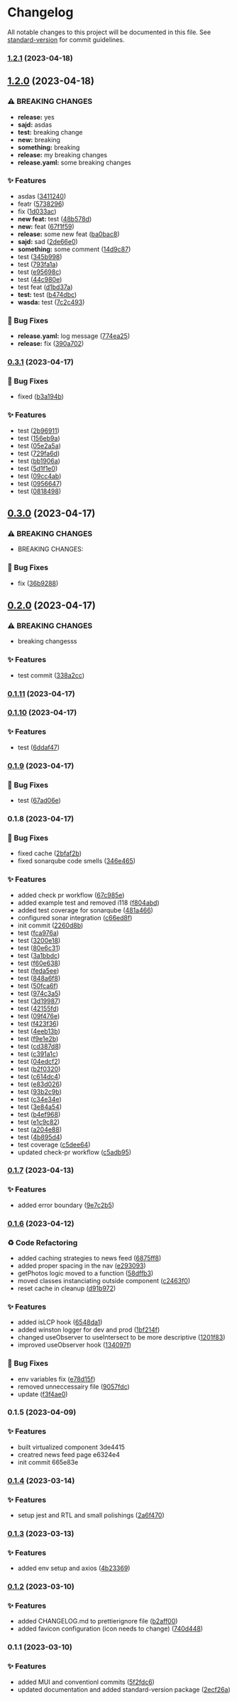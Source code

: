 # Changelog

All notable changes to this project will be documented in this file. See [standard-version](https://github.com/conventional-changelog/standard-version) for commit guidelines.

### [1.2.1](https://github.com/ivankraev/Instagram/compare/v1.2.0...v1.2.1) (2023-04-18)

## [1.2.0](https://github.com/ivankraev/Instagram/compare/v1.1.0...v1.2.0) (2023-04-18)


### ⚠ BREAKING CHANGES

* **release:** yes
* **sajd:** asdas
* **test:** breaking change
* **new:** breaking
* **something:** breaking
* **release:** my breaking changes
* **release.yaml:** some breaking changes

### ✨ Features

* asdas ([3411240](https://github.com/ivankraev/Instagram/commit/341124095587865ced589c22b45bbfeba97f29e4))
* featr ([5738296](https://github.com/ivankraev/Instagram/commit/5738296356ef74c9028896576c1d67ed442a845e))
* fix ([1d033ac](https://github.com/ivankraev/Instagram/commit/1d033ac652f452b0f60e09ede2e8f7ba1745f877))
* **new feat:** test ([48b578d](https://github.com/ivankraev/Instagram/commit/48b578df02b4070dc94601c84f6cd20f0508fa02))
* **new:** feat ([67f1f59](https://github.com/ivankraev/Instagram/commit/67f1f59bb0cc101281b7c8c7f4452066d054df1c))
* **release:** some new feat ([ba0bac8](https://github.com/ivankraev/Instagram/commit/ba0bac8b9b8aa3775ab97993635f97e97b2e7758))
* **sajd:** sad ([2de66e0](https://github.com/ivankraev/Instagram/commit/2de66e0f550d192d0b3d7ac32adfc1a404fdafa7))
* **something:** some comment ([14d9c87](https://github.com/ivankraev/Instagram/commit/14d9c874b8f5676d48338a16621484acf3733f46))
* test ([345b998](https://github.com/ivankraev/Instagram/commit/345b9982ae5dfd4b9ebd6af8abfac366944639b2))
* test ([793fa1a](https://github.com/ivankraev/Instagram/commit/793fa1aaa25650bd7b8c905f8fde7cb3e5843fdd))
* test ([e95698c](https://github.com/ivankraev/Instagram/commit/e95698c5d4cbe7bd86e8eacc65a566cd450144f7))
* test ([44c980e](https://github.com/ivankraev/Instagram/commit/44c980e6ce7a6caa5aeae24dfa25e0b19b373f98))
* test feat ([d1bd37a](https://github.com/ivankraev/Instagram/commit/d1bd37a248f8fdbe9dc20b3dde5cb5816faf3050))
* **test:** test ([b474dbc](https://github.com/ivankraev/Instagram/commit/b474dbc4061208067f3333df6cda095cf194be09))
* **wasda:** test ([7c2c493](https://github.com/ivankraev/Instagram/commit/7c2c49350b39fa0eba0cf6d3fe93866253526cbe))


### 🐛 Bug Fixes

* **release.yaml:** log message ([774ea25](https://github.com/ivankraev/Instagram/commit/774ea25f85096dc6f97ffbcbe8e7dff5f9f0d19b))
* **release:** fix ([390a702](https://github.com/ivankraev/Instagram/commit/390a702312ccb2e65f5f9748ccf77c3476ad4979))

### [0.3.1](https://github.com/ivankraev/Instagram/compare/v0.3.0...v0.3.1) (2023-04-17)


### 🐛 Bug Fixes

* fixed ([b3a194b](https://github.com/ivankraev/Instagram/commit/b3a194b7afd9bb826a4b808560f56dd8083b85e5))


### ✨ Features

* test ([2b96911](https://github.com/ivankraev/Instagram/commit/2b9691123fd6b29fd1bafda65c635b53d0bec979))
* test ([156eb9a](https://github.com/ivankraev/Instagram/commit/156eb9ab849dc1cb9b075c41161ebbe9b8dab324))
* test ([05e2a5a](https://github.com/ivankraev/Instagram/commit/05e2a5a2bcde9bca63770a03f036dc32c3bc6077))
* test ([729fa6d](https://github.com/ivankraev/Instagram/commit/729fa6d390cf0f670b897f13c8fc1e3a82893b85))
* test ([bb1906a](https://github.com/ivankraev/Instagram/commit/bb1906a35c8113fe323aef98754fb737aba9584a))
* test ([5d1f1e0](https://github.com/ivankraev/Instagram/commit/5d1f1e0bfd36b0f58ee701313469f331f16edcdd))
* test ([09cc4ab](https://github.com/ivankraev/Instagram/commit/09cc4ab7d1220c418021e6e7e3a6afcdf7fcb684))
* test ([0956647](https://github.com/ivankraev/Instagram/commit/095664792e7656171e5d3ab4bc80e87216be2c6b))
* test ([0818498](https://github.com/ivankraev/Instagram/commit/0818498fd6200355374835f43ab171b8b18cff4d))

## [0.3.0](https://github.com/ivankraev/Instagram/compare/v0.2.0...v0.3.0) (2023-04-17)


### ⚠ BREAKING CHANGES

* BREAKING CHANGES:

### 🐛 Bug Fixes

* fix ([36b9288](https://github.com/ivankraev/Instagram/commit/36b92884ec8a258501c3b0dfb84dee0f52d21d2a))

## [0.2.0](https://github.com/ivankraev/Instagram/compare/v0.1.11...v0.2.0) (2023-04-17)


### ⚠ BREAKING CHANGES

* breaking changesss

### ✨ Features

* test commit ([338a2cc](https://github.com/ivankraev/Instagram/commit/338a2cc7e09237857f506b17bd25248178748e2d))

### [0.1.11](https://github.com/ivankraev/Instagram/compare/v0.1.10...v0.1.11) (2023-04-17)

### [0.1.10](https://github.com/ivankraev/Instagram/compare/v0.1.9...v0.1.10) (2023-04-17)


### ✨ Features

* test ([6ddaf47](https://github.com/ivankraev/Instagram/commit/6ddaf4763e261c113b3ed67291c597b6b437986d))

### [0.1.9](https://github.com/ivankraev/Instagram/compare/v0.1.8...v0.1.9) (2023-04-17)


### 🐛 Bug Fixes

* test ([67ad06e](https://github.com/ivankraev/Instagram/commit/67ad06eb521259461234324d68e68fd8e0b40c7b))

### 0.1.8 (2023-04-17)


### 🐛 Bug Fixes

* fixed cache ([2bfaf2b](https://github.com/ivankraev/Instagram/commit/2bfaf2b4c91db5110bc0cf531799e54c58db88ba))
* fixed sonarqube code smells ([346e465](https://github.com/ivankraev/Instagram/commit/346e4657a3214fc158d8276c421c48b60989b642))


### ✨ Features

* added check pr workflow ([67c985e](https://github.com/ivankraev/Instagram/commit/67c985e516047bcb9b1dc4bd0e331ef2fc4c26e3))
* added example test and removed i118 ([f804abd](https://github.com/ivankraev/Instagram/commit/f804abd1006590a9443701f60586fff095093c3c))
* added test coverage for sonarqube ([481a466](https://github.com/ivankraev/Instagram/commit/481a466a94d59cd031f572916984dfe85a010376))
* configured sonar integration ([c66ed8f](https://github.com/ivankraev/Instagram/commit/c66ed8f2617e036a2ced5ec49f6bf943864da591))
* init commit ([2260d8b](https://github.com/ivankraev/Instagram/commit/2260d8b2ddab77887f06ecfa48664ae294561e15))
* test ([fca976a](https://github.com/ivankraev/Instagram/commit/fca976aaa777cb7c9b69c2172cbd381dd08765a5))
* test ([3200e18](https://github.com/ivankraev/Instagram/commit/3200e181da823ebbccbf5102df03fdb77ff865d5))
* test ([80e6c31](https://github.com/ivankraev/Instagram/commit/80e6c31d37ff8e08fe51c05b5a5a251104c266a6))
* test ([3a1bbdc](https://github.com/ivankraev/Instagram/commit/3a1bbdc8c451b0d9cb4cb8399cf7273875862621))
* test ([f60e638](https://github.com/ivankraev/Instagram/commit/f60e638b7c1c366c2913e9af1dde332980f1902a))
* test ([feda5ee](https://github.com/ivankraev/Instagram/commit/feda5ee996e0a00cd857e14522e978a37282f48a))
* test ([848a6f8](https://github.com/ivankraev/Instagram/commit/848a6f8235833d7fd44a589049aee0a4ba5c3dfd))
* test ([50fca6f](https://github.com/ivankraev/Instagram/commit/50fca6f881dbf8577ee53f57f49dedbcd4039b9a))
* test ([974c3a5](https://github.com/ivankraev/Instagram/commit/974c3a5c8e0aa96ef0f9fd32605fc4f45b39a6bb))
* test ([3d19987](https://github.com/ivankraev/Instagram/commit/3d199875e8b00f94d7b573a7007d04d6ef08c56c))
* test ([42155fd](https://github.com/ivankraev/Instagram/commit/42155fd78bed3e3f353c37f4871ecd6e10276ad3))
* test ([09f476e](https://github.com/ivankraev/Instagram/commit/09f476efc1d00438aa37edb4507b762b0e9a8d8b))
* test ([f423f36](https://github.com/ivankraev/Instagram/commit/f423f36bc35bfce199ec8e0bcffd4004d42e5cb9))
* test ([4eeb13b](https://github.com/ivankraev/Instagram/commit/4eeb13bd0234c3b95f49df6b8d551e491ad63833))
* test ([f9e1e2b](https://github.com/ivankraev/Instagram/commit/f9e1e2b9f51ef82ea11701faea0201c1e04cee62))
* test ([cd387d8](https://github.com/ivankraev/Instagram/commit/cd387d85f3ed08efe05e04666f67abfae5673a1d))
* test ([c391a1c](https://github.com/ivankraev/Instagram/commit/c391a1cd12e220008cf9eb23ae6484744545b105))
* test ([04edcf2](https://github.com/ivankraev/Instagram/commit/04edcf213218582b5f5df182a5e55f35fab2206a))
* test ([b2f0320](https://github.com/ivankraev/Instagram/commit/b2f03209b4de2963114759234407e5cf3201c9f6))
* test ([c614dc4](https://github.com/ivankraev/Instagram/commit/c614dc4d26d5cec6a6766edb16b9f098db5ca287))
* test ([e83d026](https://github.com/ivankraev/Instagram/commit/e83d02673aaf097a7eea21e57ace994e4a79a30e))
* test ([93b2c9b](https://github.com/ivankraev/Instagram/commit/93b2c9b1b67f43cc1a723cf9fc1c3dff137afcb0))
* test ([c34e34e](https://github.com/ivankraev/Instagram/commit/c34e34e669bef63c2cbfbc2d829064f20a2f49f5))
* test ([3e84a54](https://github.com/ivankraev/Instagram/commit/3e84a542af59f5cfb69a90f2def61ad85c9caf26))
* test ([b4ef968](https://github.com/ivankraev/Instagram/commit/b4ef968f0481a8b2b5d85e47097304044207b72f))
* test ([e1c9c82](https://github.com/ivankraev/Instagram/commit/e1c9c825baa07eb1371373e9baee973358ad0896))
* test ([a204e88](https://github.com/ivankraev/Instagram/commit/a204e882b953b5bfe79e550c2f9b021b8e54d68d))
* test ([4b895d4](https://github.com/ivankraev/Instagram/commit/4b895d4d5e90b83835cedcb8170cfeab66e8bdc1))
* test coverage ([c5dee64](https://github.com/ivankraev/Instagram/commit/c5dee64adea1fe28c70d5dd1432c7020a2edf69d))
* updated check-pr workflow ([c5adb95](https://github.com/ivankraev/Instagram/commit/c5adb95d85d8986ef74c84a8908aec2f76ae8b4d))

### [0.1.7](https://github.com/ivankraev/Poor-man-s-instagram/compare/v0.1.6...v0.1.7) (2023-04-13)


### ✨ Features

* added error boundary ([9e7c2b5](https://github.com/ivankraev/Poor-man-s-instagram/commit/9e7c2b54e487d3fbca75293835ba0d09f19ee76b))

### [0.1.6](https://github.com/ivankraev/Poor-man-s-instagram/compare/v0.1.5...v0.1.6) (2023-04-12)


### ♻️ Code Refactoring

* added caching strategies to news feed ([6875ff8](https://github.com/ivankraev/Poor-man-s-instagram/commit/6875ff847e4946993e40eb44b9f66512a732e438))
* added proper spacing in the nav ([e293093](https://github.com/ivankraev/Poor-man-s-instagram/commit/e2930936811105875af44539d2eec4798c36423b))
* getPhotos logic moved to a function ([58dffb3](https://github.com/ivankraev/Poor-man-s-instagram/commit/58dffb3bde704e7ed87284c6b2658756a3e7bcab))
* moved classes instanciating outside component ([c2463f0](https://github.com/ivankraev/Poor-man-s-instagram/commit/c2463f0ca2ac7d866b5b1f70724c99892ea12331))
* reset cache in cleanup ([d91b972](https://github.com/ivankraev/Poor-man-s-instagram/commit/d91b972719be50a4f82c1f49aa9dab0bb1dc7e64))


### ✨ Features

* added isLCP hook ([6548da1](https://github.com/ivankraev/Poor-man-s-instagram/commit/6548da1b8291d45b3cd49c6b8e5648b84057b3aa))
* added winston logger for dev and prod ([1bf214f](https://github.com/ivankraev/Poor-man-s-instagram/commit/1bf214feb5e8f426a4dfe99d65953ff4c7ad684f))
* changed useObserver to useIntersect to be more descriptive ([1201f83](https://github.com/ivankraev/Poor-man-s-instagram/commit/1201f8328f93cadf002a9c86ef211d6f26e9a87e))
* improved useObserver hook ([134097f](https://github.com/ivankraev/Poor-man-s-instagram/commit/134097f9cafea18302b9b4cf00199f0fa49be17c))


### 🐛 Bug Fixes

* env variables fix ([e78d15f](https://github.com/ivankraev/Poor-man-s-instagram/commit/e78d15faf92c9249da48fb3dafd29b98b8742db1))
* removed unneccessairy file ([9057fdc](https://github.com/ivankraev/Poor-man-s-instagram/commit/9057fdce54acefae514e79f826cc603b3c54c8fa))
* update ([f3f4ae0](https://github.com/ivankraev/Poor-man-s-instagram/commit/f3f4ae04f5e8402c8c41efbb7663d0301545bd8a))

### 0.1.5 (2023-04-09)


### ✨ Features

* built virtualized component 3de4415
* creatred news feed page e6324e4
* init commit 665e83e

### [0.1.4](https://git-codecommit.eu-central-1.amazonaws.com/v1/repos/bvf-website/compare/v0.1.3...v0.1.4) (2023-03-14)


### ✨ Features

* setup jest and RTL and small polishings ([2a6f470](https://git-codecommit.eu-central-1.amazonaws.com/v1/repos/bvf-website/commit/2a6f4700f77a75d8c8f3990a57e2faffb719995e))

### [0.1.3](https://git-codecommit.eu-central-1.amazonaws.com/v1/repos/bvf-website/compare/v0.1.2...v0.1.3) (2023-03-13)


### ✨ Features

* added env setup and axios ([4b23369](https://git-codecommit.eu-central-1.amazonaws.com/v1/repos/bvf-website/commit/4b233693f4f71cb8ec1c47e5c3add60ea28e7174))

### [0.1.2](https://git-codecommit.eu-central-1.amazonaws.com/v1/repos/bvf-website/compare/v0.1.1...v0.1.2) (2023-03-10)


### ✨ Features

* added CHANGELOG.md to prettierignore file ([b2aff00](https://git-codecommit.eu-central-1.amazonaws.com/v1/repos/bvf-website/commit/b2aff00ef041d238d01cff30bf1ccba3b90a4cbb))
* added favicon configuration (icon needs to change) ([740d448](https://git-codecommit.eu-central-1.amazonaws.com/v1/repos/bvf-website/commit/740d448a5fe505a5fd89a721d46505035ffd9083))

### 0.1.1 (2023-03-10)


### ✨ Features

* added MUI and conventionl commits ([5f2fdc6](https://git-codecommit.eu-central-1.amazonaws.com/v1/repos/bvf-website/commit/5f2fdc647aa00aa134d7b55c9c16bee350b31ccc))
* updated documentation and added standard-version package ([2ecf26a](https://git-codecommit.eu-central-1.amazonaws.com/v1/repos/bvf-website/commit/2ecf26a2566a6036ef772d1b89b2fc9da46eb5ee))
